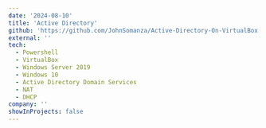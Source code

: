 ```yaml
---
date: '2024-08-10'
title: 'Active Directory'
github: 'https://github.com/JohnSomanza/Active-Directory-On-VirtualBox'
external: ''
tech:
  - Powershell
  - VirtualBox
  - Windows Server 2019
  - Windows 10
  - Active Directory Domain Services
  - NAT
  - DHCP
company: ''
showInProjects: false
---
```

